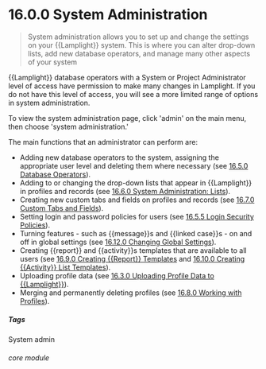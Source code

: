 # 16.0.0 System Administration

> System administration allows you to set up and change the settings on your {{Lamplight}} system. This is where you can alter drop-down lists, add new database operators, and manage many other aspects of your system

{{Lamplight}} database operators with a System or Project Administrator level of access have permission to make many changes in Lamplight. If you do not have this level of access, you will see a more limited range of options in system administration. 

To view the system administration page, click 'admin' on the main menu, then choose 'system administration.'

The main functions that an administrator can perform are:

- Adding new database operators to the system, assigning the appropriate user level and deleting them where necessary (see [16.5.0 Database Operators](/help/index/p/16.5.0)).
- Adding to or changing the drop-down lists that appear in {{Lamplight}} in profiles and records (see [16.6.0 System Administration: Lists](/help/index/p/16.6.0)).
- Creating new custom tabs and fields on profiles and records (see [16.7.0 Custom Tabs and Fields](/help/index/p/16.7.0)).
- Setting login and password policies for users (see [16.5.5 Login Security Policies](/help/index/p/16.5.5)).
- Turning features - such as {{message}}s and {{linked case}}s - on and off in global settings (see [16.12.0 Changing Global Settings](/help/index/p/16.12.0)).
- Creating {{report}} and {{activity}}s templates that are available to all users (see [16.9.0 Creating {{Report}} Templates](/help/index/p/16.9.0) and [16.10.0 Creating {{Activity}} List Templates](/help/index/p/16.10.0)).
- Uploading profile data (see [16.3.0 Uploading Profile Data to {{Lamplight}}](/help/index/p/16.3.0)).
- Merging and permanently deleting profiles (see [16.8.0 Working with Profiles](/help/index/p/16.8.0)).
 

##### Tags
System admin

###### core module

